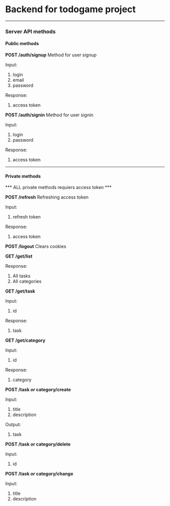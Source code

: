 # Backend for todogame project

---

### Server API methods

#### Public methods

**POST /auth/signup**
Method for user signup

Input: 
1. login
2. email
3. password

Response:
1. access token

**POST /auth/signin**
Method for user signin

Input: 
1. login
2. password

Response:
1. access token

---

#### Private methods
*** ALL private methods requiers access token ***


**POST /refresh**
Refreshing access token

Input:
1. refresh token

Response:
1. access token

**POST /logout**
Clears cookies

**GET /get/list**

Response:
1. All tasks
2. All categories

**GET /get/task**

Input:
1. id

Response:
1. task

**GET /get/category**

Input:
1. id

Response:
1. category

**POST /task *or* category/create**

Input:
1. title
2. description

Output:
1. task

**POST /task *or* category/delete**

Input:
1. id

**POST /task *or* category/change**

Input:
1. title
2. description

